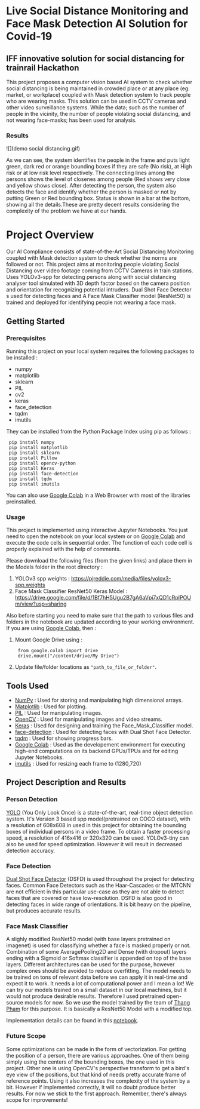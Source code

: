 # Live Social Distance Monitoring and Face Mask Detection AI Solution for Covid-19

## IFF innovative solution for social distancing for trainrail Hackathon

This project proposes a computer vision based AI system to check whether social distancing is being maintained in crowded place or at any place (eg: market, or workplace) coupled with Mask detection system to track people who are wearing masks. This solution can be used in CCTV cameras and other video surveillance systems. While the data; such as the number of people in the vicinity, the number of people violating social distancing, and not wearing face-masks; has been used for analysis.



### Results

  ![](demo social distancing.gif)
 
As we can see, the system identifies the people in the frame and puts light green, dark red or orange bounding boxes if they are safe (No risk), at High risk or at low risk level respectively. The connecting lines among the persons shows the level of closenes among people (Red shows very close and yellow shows close). After detecting the person, the system also detects the face and identify whether the person is masked or not by putting Green or Red bounding box. Status is shown in a bar at the bottom, showing all the details.These are pretty decent results considering the complexity of the problem we have at our hands.
 


# Project Overview
Our AI Compliance consists of state-of-the-Art Social Distancing Monitoring coupled with Mask detection system to check whether the norms are followed or not. This project aims at monitoring people violating Social Distancing over video footage coming from CCTV Cameras in train stations. Uses YOLOv3-spp for detecting persons along with social distancing analyser tool simulated with 3D depth factor based on the camera position and orientation for recognizing potential intruders. Dual Shot Face Detector s used for detecting faces and A Face Mask Classifier model (ResNet50) is trained and deployed for identifying people not wearing a face mask.


## Getting Started

### Prerequisites
Running this project on your local system requires the following packages to be installed :

* numpy
* matplotlib
* sklearn
* PIL
* cv2
* keras 
* face_detection
* tqdm
* imutils

They can be installed from the Python Package Index using pip as follows :
 
     pip install numpy
     pip install matplotlib
     pip install sklearn
     pip install Pillow
     pip install opencv-python
     pip install Keras
     pip install face-detection
     pip install tqdm
     pip install imutils
     
You can also use [Google Colab](https://colab.research.google.com/) in a Web Browser with most of the libraries preinstalled.

### Usage
This project is implemented using interactive Jupyter Notebooks. You just need to open the notebook on your local system or on [Google Colab](https://colab.research.google.com/) and execute the code cells in sequential order. The function of each code cell is properly explained with the help of comments.

Please download the following files (from the given links) and place them in the Models folder in the root directory :
1. YOLOv3 spp weights :  https://pjreddie.com/media/files/yolov3-spp.weights
2. Face Mask Classifier ResNet50 Keras Model : https://drive.google.com/file/d/1Bf7hH5Ugu2B7gA6aVpi7xQD1cRpIPOUm/view?usp=sharing

Also before starting you need to make sure that the path to various files and folders in the notebook are updated according to your working environment. If you are using [Google Colab](https://colab.research.google.com/), then :
1. Mount Google Drive using : 

        from google.colab import drive
        drive.mount("/content/drive/My Drive")
        
2. Update file/folder locations as `"path_to_file_or_folder"`.

## Tools Used
* [NumPy](https://numpy.org/) : Used for storing and manipulating high dimensional arrays.
* [Matplotlib](https://matplotlib.org/) : Used for plotting.
* [PIL](https://pillow.readthedocs.io/en/stable/) : Used for manipulating images.
* [OpenCV](https://opencv.org/) : Used for manipulating images and video streams.
* [Keras](https://keras.io/) : Used for designing and training the Face_Mask_Classifier model.
* [face-detection](https://github.com/hukkelas/DSFD-Pytorch-Inference) : Used for detecting faces with Dual Shot Face Detector.
* [tqdm](https://github.com/tqdm/tqdm) : Used for showing progress bars.
* [Google Colab](https://colab.research.google.com/) : Used as the developement environment for executing high-end computations on its backend GPUs/TPUs and for editing Jupyter Notebooks. 
* [imutils](https://pypi.org/project/imutils/) : Used for resizing each frame to (1280,720)

## Project Description and Results
### Person Detection
[YOLO](https://pjreddie.com/darknet/yolo/) (You Only Look Once) is a state-of-the-art, real-time object detection system. It's Version 3 based spp model(pretrained on COCO dataset), with a resolution of 608x608 in used in this project for obtaining the bounding boxes of individual persons in a video frame. To obtain a faster processing speed, a resolution of 416x416 or 320x320 can be used. YOLOv3-tiny can also be used for speed optimization. However it will result in decreased detection accuracy.


### Face Detection
[Dual Shot Face Detector](https://github.com/Tencent/FaceDetection-DSFD) (DSFD) is used throughout the project for detecting faces. Common Face Detectors such as the Haar-Cascades or the MTCNN are not efficient in this particular use-case as they are not able to detect faces that are covered or have low-resolution. DSFD is also good in detecting faces in wide range of orientations. It is bit heavy on the pipeline, but produces accurate results.

### Face Mask Classifier
A slighly modified ResNet50 model (with base layers pretrained on imagenet) is used for classifying whether a face is masked properly or not. Combination of some AveragePooling2D and Dense (with dropout) layers ending with a Sigmoid or Softmax classifier is appended on top of the base layers. Different architectures can be used for the purpose, however complex ones should be avoided to reduce overfitting. The model needs to be trained on tons of relevant data before we can apply it in real-time and expect it to work. It needs a lot of computational power and I mean a lot! We can try our models trained on a small dataset in our local machines, but it would not produce desirable results. Therefore I used pretrained open-source models for now. So we use the model trained by the team of [Thang Pham](https://github.com/aome510/Mask-Classifier) for this purpose. It is basically a ResNet50 Model with a modified top.

Implementation details can be found in this [notebook](https://github.com/lackbear/datascience/blob/master/social%20monitoring.ipynb). 


### Future Scope
Some optimizations can be made in the form of vectorization. For getting the position of a person, there are various approaches. One of them being simply using the centers of the bounding boxes, the one used in this project. Other one is using OpenCV's perspective transform to get a bird's eye view of the positions, but that kind of needs pretty accurate frame of reference points. Using it also increases the complexity of the system by a bit. However if implemented correctly, it will no doubt produce better results. For now we stick to the first approach. Remember, there's always scope for improvements!


